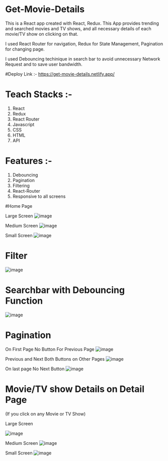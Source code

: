 # Get-Movie-Details

This is a React app created with React, Redux. This App provides trending and searched movies and TV shows, and all necessary details of each movie/TV show on clicking on that.

I used React Router for navigation, Redux for State Management, Pagination for changing page.

I used Debouncing techinique in search bar to avoid unnecessary Network Request and to save user bandwidth.

#Deploy Link :- https://get-movie-details.netlify.app/

# Teach Stacks :- 
1. React
2. Redux
3. React Router 
4. Javascript
5. CSS
6. HTML
7. API

# Features :-
1. Debouncing
2. Pagination
3. Filtering
4. React-Router
5. Responsive to all screens

#Home Page

Large Screen
![image](https://user-images.githubusercontent.com/97455068/176983440-fb08f9d9-1379-4d90-8222-affa3ed80864.png)

Medium Screen
![image](https://user-images.githubusercontent.com/97455068/177001964-1c0a53ae-53c7-4b76-9c53-4af66b4f725f.png)

Small Screen
![image](https://user-images.githubusercontent.com/97455068/177002005-9a9f6417-0cbb-4661-b3aa-8c5fca7a609f.png)

# Filter 
![image](https://user-images.githubusercontent.com/97455068/177002168-d38c3512-4143-4e62-b6d3-818d06ca3bf6.png)

# Searchbar with Debouncing Function

![image](https://user-images.githubusercontent.com/97455068/177002640-27ab309a-4552-43d0-b869-b67925fc1ffe.png)


# Pagination 

On First Page No Button For Previous Page
![image](https://user-images.githubusercontent.com/97455068/177002297-bd14eb5f-598a-4a7a-9d66-52556286796c.png)

Previous and Next Both Buttons on Other Pages 
![image](https://user-images.githubusercontent.com/97455068/177002338-2a2f18ea-e2a5-406b-a4ed-864c66a56231.png)

On last page No Next Button
![image](https://user-images.githubusercontent.com/97455068/177002394-70d23f3d-ccb9-4aa2-a6d5-e648e1b6e7e9.png)


# Movie/TV show Details on Detail Page 
(If you click on any Movie or TV Show)



Large Screen

![image](https://user-images.githubusercontent.com/97455068/177002463-d8afe695-1699-47a4-b391-94ffee479c02.png)

Medium Screen 
![image](https://user-images.githubusercontent.com/97455068/177002519-42828318-69e2-4924-b816-a9f52085e95c.png)

Small Screen 
![image](https://user-images.githubusercontent.com/97455068/177002540-743fd85b-485d-4523-9c62-fec1dce7b99d.png)


